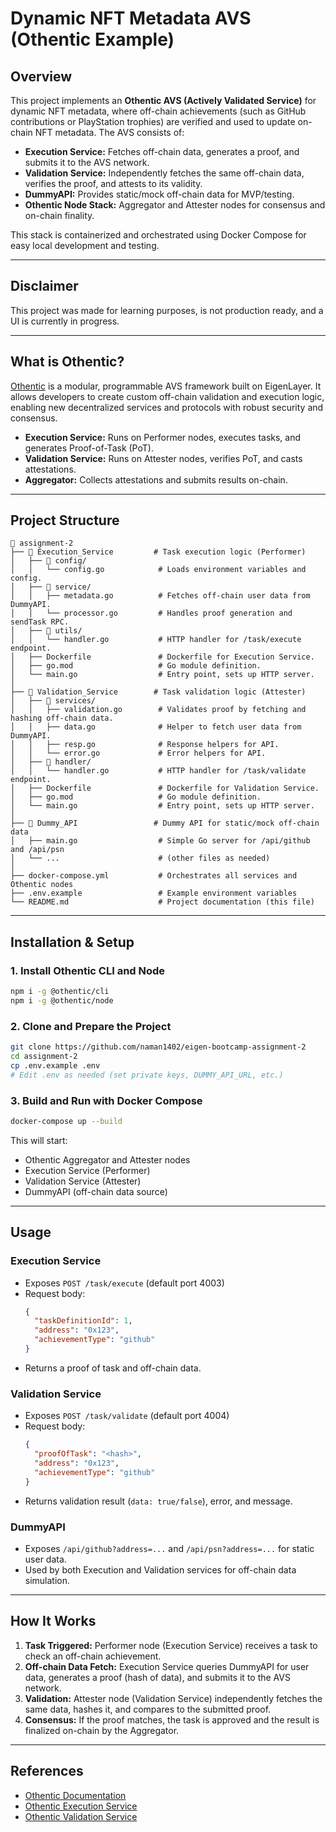 # Dynamic NFT Metadata AVS (Othentic Example)

## Overview
This project implements an **Othentic AVS (Actively Validated Service)** for dynamic NFT metadata, where off-chain achievements (such as GitHub contributions or PlayStation trophies) are verified and used to update on-chain NFT metadata. The AVS consists of:
- **Execution Service:** Fetches off-chain data, generates a proof, and submits it to the AVS network.
- **Validation Service:** Independently fetches the same off-chain data, verifies the proof, and attests to its validity.
- **DummyAPI:** Provides static/mock off-chain data for MVP/testing.
- **Othentic Node Stack:** Aggregator and Attester nodes for consensus and on-chain finality.

This stack is containerized and orchestrated using Docker Compose for easy local development and testing.

---

## Disclaimer
This project was made for learning purposes, is not production ready, and a UI is currently in progress.

---

## What is Othentic?
[Othentic](https://docs.othentic.xyz/) is a modular, programmable AVS framework built on EigenLayer. It allows developers to create custom off-chain validation and execution logic, enabling new decentralized services and protocols with robust security and consensus.

- **Execution Service:** Runs on Performer nodes, executes tasks, and generates Proof-of-Task (PoT).
- **Validation Service:** Runs on Attester nodes, verifies PoT, and casts attestations.
- **Aggregator:** Collects attestations and submits results on-chain.

---

## Project Structure

```
📂 assignment-2
├── 📂 Execution_Service         # Task execution logic (Performer)
│   ├── 📂 config/
│   │   └── config.go            # Loads environment variables and config.
│   ├── 📂 service/
│   │   ├── metadata.go          # Fetches off-chain user data from DummyAPI.
│   │   └── processor.go         # Handles proof generation and sendTask RPC.
│   ├── 📂 utils/
│   │   └── handler.go           # HTTP handler for /task/execute endpoint.
│   ├── Dockerfile               # Dockerfile for Execution Service.
│   ├── go.mod                   # Go module definition.
│   └── main.go                  # Entry point, sets up HTTP server.
│
├── 📂 Validation_Service        # Task validation logic (Attester)
│   ├── 📂 services/
│   │   ├── validation.go        # Validates proof by fetching and hashing off-chain data.
│   │   ├── data.go              # Helper to fetch user data from DummyAPI.
│   │   ├── resp.go              # Response helpers for API.
│   │   └── error.go             # Error helpers for API.
│   ├── 📂 handler/
│   │   └── handler.go           # HTTP handler for /task/validate endpoint.
│   ├── Dockerfile               # Dockerfile for Validation Service.
│   ├── go.mod                   # Go module definition.
│   └── main.go                  # Entry point, sets up HTTP server.
│
├── 📂 Dummy_API                 # Dummy API for static/mock off-chain data
│   ├── main.go                  # Simple Go server for /api/github and /api/psn
│   └── ...                      # (other files as needed)
│
├── docker-compose.yml           # Orchestrates all services and Othentic nodes
├── .env.example                 # Example environment variables
└── README.md                    # Project documentation (this file)
```

---

## Installation & Setup

### 1. **Install Othentic CLI and Node**
```sh
npm i -g @othentic/cli
npm i -g @othentic/node
```

### 2. **Clone and Prepare the Project**
```sh
git clone https://github.com/naman1402/eigen-bootcamp-assignment-2
cd assignment-2
cp .env.example .env
# Edit .env as needed (set private keys, DUMMY_API_URL, etc.)
```

### 3. **Build and Run with Docker Compose**
```sh
docker-compose up --build
```
This will start:
- Othentic Aggregator and Attester nodes
- Execution Service (Performer)
- Validation Service (Attester)
- DummyAPI (off-chain data source)

---

## Usage

### **Execution Service**
- Exposes `POST /task/execute` (default port 4003)
- Request body:
  ```json
  {
    "taskDefinitionId": 1,
    "address": "0x123",
    "achievementType": "github"
  }
  ```
- Returns a proof of task and off-chain data.

### **Validation Service**
- Exposes `POST /task/validate` (default port 4004)
- Request body:
  ```json
  {
    "proofOfTask": "<hash>",
    "address": "0x123",
    "achievementType": "github"
  }
  ```
- Returns validation result (`data: true/false`), error, and message.

### **DummyAPI**
- Exposes `/api/github?address=...` and `/api/psn?address=...` for static user data.
- Used by both Execution and Validation services for off-chain data simulation.

---

## How It Works
1. **Task Triggered:** Performer node (Execution Service) receives a task to check an off-chain achievement.
2. **Off-chain Data Fetch:** Execution Service queries DummyAPI for user data, generates a proof (hash of data), and submits it to the AVS network.
3. **Validation:** Attester node (Validation Service) independently fetches the same data, hashes it, and compares to the submitted proof.
4. **Consensus:** If the proof matches, the task is approved and the result is finalized on-chain by the Aggregator.

---

## References
- [Othentic Documentation](https://docs.othentic.xyz/)
- [Othentic Execution Service](https://docs.othentic.xyz/main/learn/core-concepts/execution-service)
- [Othentic Validation Service](https://docs.othentic.xyz/main/learn/core-concepts/validation-service)

